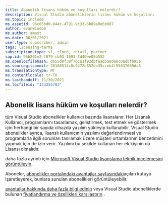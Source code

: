 ```yaml
---
title: Abonelik lisans hüküm ve koşulları nelerdir?
description: Visual Studio aboneliklerin lisans hüküm ve koşulları
ms.topic: include
ms.assetid: 96c05bd0-044c-4791-9c33-6b89a0e6b087
author: evanwindom
ms.author: amast
ms.date: 06/01/2021
user.type: subscriber, admin
tags: licensing-terms
subscription.type: vl, cloud, retail, partner
sap.id: 95b201e2-f079-cb93-1693-3d40ee05b552
ms.openlocfilehash: d655d0f38f7bca1f92dbfead5a8da0c0adbfb95e
ms.sourcegitcommit: 28168514c0c9472e852de35cceb4f95837669da6
ms.translationtype: MT
ms.contentlocale: tr-TR
ms.lasthandoff: 11/30/2021
ms.locfileid: "133255703"
---
```

## <a name="what-are-the-subscription-licensing-terms-and-conditions"></a>Abonelik lisans hüküm ve koşulları nelerdir? 

tüm Visual Studio abonelikler kullanıcı bazında lisanslanır. Her Lisanslı Kullanıcı, programlarını tasarlamak, geliştirmek, test etmek ve göstermek için herhangi bir sayıda cihazda yazılım yükleyip kullanabilir. Visual Studio abonelikler ayrıca, lisanslı kullanıcının yazılımı değerlendirmesi ve programlarla ilgili sorunları tanılamak üzere müşteri ortamlarının benzetimini yapmak için de izin verir. Yazılımı bu şekilde kullanan her ek kişinin da Lisansı olmalıdır. 

daha fazla ayrıntı için [Microsoft Visual Studio lisanslama teknik incelemesini görüntüleyin](https://aka.ms/VSLicensingPaper). 

Aboneler, [abonelikler portalındaki avantajlar sayfasındaki](https://my.visualstudio.com/benefits)açılan kutuyu işaretleyerek, bunlara sunulan abonelikleri görüntüleyebilir. 

[avantajlar hakkında daha fazla bilgi edinin](https://visualstudio.microsoft.com/vs/benefits/) veya Visual Studio aboneliklerde bulunan [fiyatlandırma ve özellikleri karşılaştırın](https://visualstudio.microsoft.com/vs/pricing/) .